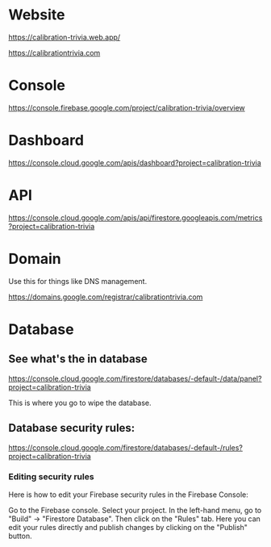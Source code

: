 # Website
https://calibration-trivia.web.app/

https://calibrationtrivia.com


# Console
https://console.firebase.google.com/project/calibration-trivia/overview


# Dashboard
https://console.cloud.google.com/apis/dashboard?project=calibration-trivia


# API

https://console.cloud.google.com/apis/api/firestore.googleapis.com/metrics?project=calibration-trivia

# Domain

Use this for things like DNS management.

https://domains.google.com/registrar/calibrationtrivia.com


# Database

## See what's the in database
https://console.cloud.google.com/firestore/databases/-default-/data/panel?project=calibration-trivia

This is where you go to wipe the database.

## Database security rules:

https://console.cloud.google.com/firestore/databases/-default-/rules?project=calibration-trivia

### Editing security rules
Here is how to edit your Firebase security rules in the Firebase Console:

Go to the Firebase console.
Select your project.
In the left-hand menu, go to "Build" -> "Firestore Database".
Then click on the "Rules" tab.
Here you can edit your rules directly and publish changes by clicking on the "Publish" button.
